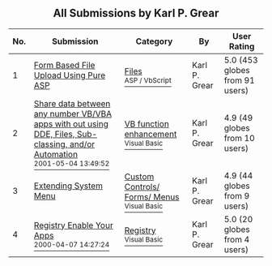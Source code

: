 ﻿<div align="center">

## All Submissions by Karl P\. Grear

</div>

No.  | Submission | Category | By   | User Rating
---- | ---------- | -------- | ---- | -----------
1 | [Form Based File Upload Using Pure ASP<br />](https://github.com/Planet-Source-Code/karl-p-grear-form-based-file-upload-using-pure-asp__4-6569) | [Files<br /><sup>ASP / VbScript</sup>](../ByCategory/files__4-2.md) | Karl P\. Grear | 5.0 (453 globes from 91 users)
2 | [Share data between any number VB/VBA apps with out using DDE, Files, Sub\-classing, and/or Automation<br /><sup>2001-05-04 13:49:52</sup>](https://github.com/Planet-Source-Code/karl-p-grear-share-data-between-any-number-vb-vba-apps-with-out-using-dde-files-sub-classi__1-22908) | [VB function enhancement<br /><sup>Visual Basic</sup>](../ByCategory/vb-function-enhancement__1-25.md) | Karl P\. Grear | 4.9 (49 globes from 10 users)
3 | [Extending System Menu<br />](https://github.com/Planet-Source-Code/karl-p-grear-extending-system-menu__1-6724) | [Custom Controls/ Forms/  Menus<br /><sup>Visual Basic</sup>](../ByCategory/custom-controls-forms-menus__1-4.md) | Karl  P\. Grear | 4.9 (44 globes from 9 users)
4 | [Registry Enable Your Apps<br /><sup>2000-04-07 14:27:24</sup>](https://github.com/Planet-Source-Code/karl-p-grear-registry-enable-your-apps__1-7097) | [Registry<br /><sup>Visual Basic</sup>](../ByCategory/registry__1-36.md) | Karl  P\. Grear | 5.0 (20 globes from 4 users)
